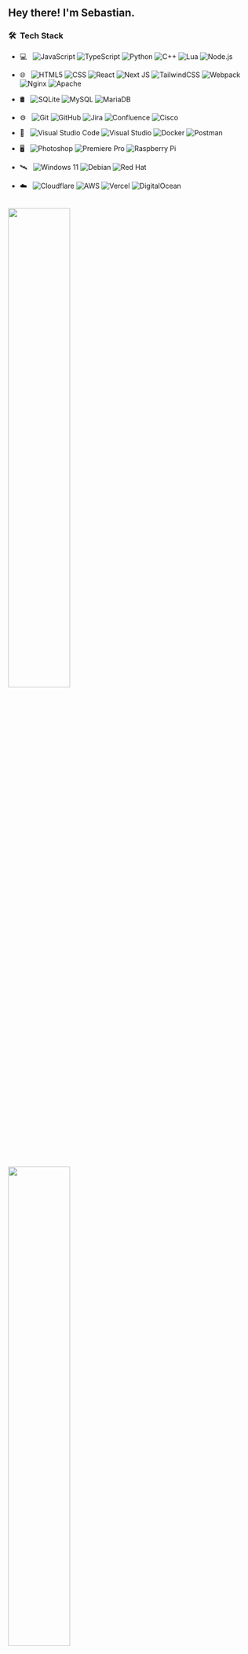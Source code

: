 

<h2> Hey there! I'm Sebastian.</h2>

<h3> 🛠 &nbsp;Tech Stack</h3>

- 💻 &nbsp;
  ![JavaScript](https://img.shields.io/badge/javascript-333333?style=for-the-badge&logo=javascript&logoColor=%23F7DF1E)
  ![TypeScript](https://img.shields.io/badge/-TypeScript-333333?style=for-the-badge&logo=typescript)
  ![Python](https://img.shields.io/badge/-Python-333333?style=for-the-badge&logo=python)
  ![C++](https://img.shields.io/badge/C++-333333?style=for-the-badge&logo=C%2B%2B&logoColor=00599c)
  ![Lua](https://img.shields.io/badge/-Lua-333333?style=for-the-badge&logo=Lua&logoColor=007396)
  ![Node.js](https://img.shields.io/badge/-Node.js-333333?style=for-the-badge&logo=Node.js)

- 🌐 &nbsp;
  ![HTML5](https://img.shields.io/badge/-HTML5-333333?style=for-the-badge&logo=HTML5)
  ![CSS](https://img.shields.io/badge/-CSS-333333?style=for-the-badge&logo=CSS3&logoColor=1572B6)
  ![React](https://img.shields.io/badge/-React-333333?style=for-the-badge&logo=react)
  ![Next JS](https://img.shields.io/badge/Next-333333?style=for-the-badge&logo=next.js&logoColor=white)
  ![TailwindCSS](https://img.shields.io/badge/tailwindcss-333333?style=for-the-badge&logo=tailwind-css&logoColor=2338B2AC)
  ![Webpack](https://img.shields.io/badge/webpack-333333?style=for-the-badge&logo=webpack&logoColor=238DD6F9)
  ![Nginx](https://img.shields.io/badge/nginx-333333?style=for-the-badge&logo=nginx&logoColor=%23009639)
  ![Apache](https://img.shields.io/badge/apache-333333?style=for-the-badge&logo=apache&logoColor=%23D42029)
- 🛢 &nbsp;
  ![SQLite](https://img.shields.io/badge/-SQLite-333333?style=for-the-badge&logo=sqlite&logoColor=49A7DD)
  ![MySQL](https://img.shields.io/badge/-MySQL-333333?style=for-the-badge&logo=mysql)
  ![MariaDB](https://img.shields.io/badge/MariaDB-333333?style=for-the-badge&logo=mariadb)
- ⚙️ &nbsp;
  ![Git](https://img.shields.io/badge/-Git-333333?style=for-the-badge&logo=git)
  ![GitHub](https://img.shields.io/badge/-GitHub-333333?style=for-the-badge&logo=github)
  ![Jira](https://img.shields.io/badge/jira-333333?style=for-the-badge&logo=jira&logoColor=%230A0FFF)
  ![Confluence](https://img.shields.io/badge/confluence-333333?style=for-the-badge&logo=confluence&logoColor=%23172BF4)
  ![Cisco](https://img.shields.io/badge/cisco-333333?style=for-the-badge&logo=cisco&logoColor=%23049fd9)
- 🔧 &nbsp;
  ![Visual Studio Code](https://img.shields.io/badge/-Visual%20Studio%20Code-333333?style=for-the-badge&logo=visual-studio-code&logoColor=007ACC)
  ![Visual Studio](https://img.shields.io/badge/-Visual%20Studio-333333?style=for-the-badge&logo=visual-studio-code&logoColor=632C8C)
  ![Docker](https://img.shields.io/badge/docker-333333?style=for-the-badge&logo=docker&logoColor=%230db7ed)
  ![Postman](https://img.shields.io/badge/Postman-333333?style=for-the-badge&logo=postman&logoColor=FF6C37)
- 🖥 &nbsp;
  ![Photoshop](https://img.shields.io/badge/-Photoshop-333333?style=for-the-badge&logo=adobe-photoshop)
  ![Premiere Pro](https://img.shields.io/badge/-Premiere%20Pro-333333?style=for-the-badge&logo=adobe-premiere-pro)
  ![Raspberry Pi](https://img.shields.io/badge/-RaspberryPi-333333?style=for-the-badge&logo=Raspberry-Pi&logoColor=C51A4A)
- 🛰 &nbsp;
  ![Windows 11](https://img.shields.io/badge/Windows%2011-333333?style=for-the-badge&logo=Windows%2011&logoColor=%230079d5)
  ![Debian](https://img.shields.io/badge/Debian-333333?style=for-the-badge&logo=debian&logoColor=D70A53)
  ![Red Hat](https://img.shields.io/badge/Red%20Hat-333333?style=for-the-badge&logo=redhat&logoColor=EE0000)
- ☁️ &nbsp;
  ![Cloudflare](https://img.shields.io/badge/Cloudflare-333333?style=for-the-badge&logo=Cloudflare&logoColor=F38020)
  ![AWS](https://img.shields.io/badge/AWS-333333?style=for-the-badge&logo=amazon-aws&logoColor=%23FF9900)
  ![Vercel](https://img.shields.io/badge/vercel-333333?style=for-the-badge&logo=vercel&logoColor=%23000000)
  ![DigitalOcean](https://img.shields.io/badge/DigitalOcean-333333?style=for-the-badge&logo=digitalOcean&logoColor=%230167ff)

<br/>
<a href="https://github.com/LPSebi">
  <img width="50%" src="https://github-readme-streak-stats.herokuapp.com/?user=LPSebi&theme=radical&hide_border=false](https://github-readme-streak-stats.herokuapp.com?user=LPSebi&theme=tokyonight-duo&hide_border=true&mode=weekly&exclude_days=Sun%2CSat&background=1A1C1F" />
</a>
<a href="https://discord.com/users/363616190377099265">
  <img width="50%" src="https://lanyard-profile-readme.vercel.app/api/363616190377099265" />
  <br/>
</a>

<br/>
<p align="center">
  <a href="https://www.google.de/maps/place/Deutschland/">
    <img alt="Country" src="https://img.shields.io/badge/Country-Germany-orange?style=for-the-badge&logo=germany">
  </a>
</p> 

